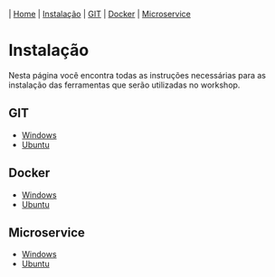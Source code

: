 | [Home](/) | [Instalação](/instalacao) | [GIT](/git) | [Docker](/docker) | [Microservice](/microservice)

# Instalação

Nesta página você encontra todas as instruções  necessárias para as instalação das ferramentas que serão utilizadas
no workshop.


## GIT

- [Windows](/instalacao/git/windows.md)
- [Ubuntu](/instalacao/git/ubuntu.md)

## Docker

- [Windows](/instalacao/docker/windows.md)
- [Ubuntu](/instalacao/docker/ubuntu.md)


## Microservice

- [Windows](/instalacao/microservice/windows.md)
- [Ubuntu](/instalacao/microservice/ubuntu.md)
